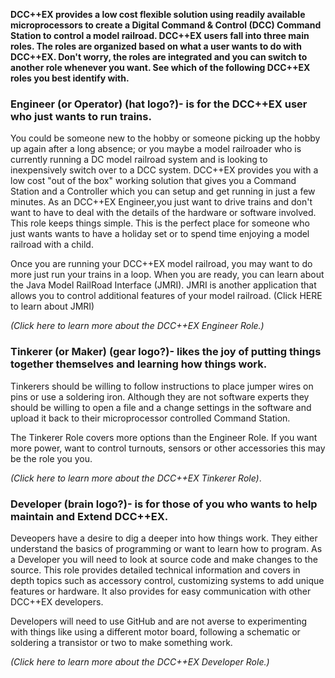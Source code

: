 **DCC++EX provides a low cost flexible solution using readily available microprocessors to create a  Digital Command & Control (DCC) Command Station to control a model railroad. DCC++EX users fall into three main roles.  The roles are organized based on what a user wants to do with DCC++EX. Don't worry, the roles are integrated and you can switch to another role whenever you want. See which of the following DCC++EX roles you best identify with.**

### Engineer (or Operator) (hat logo?)- is for the DCC++EX user who just wants to run trains. 
You could be someone new to the hobby or someone picking up the hobby up again after a long absence; or you maybe a model railroader who is currently running a DC model railroad system and is looking to inexpensively switch over to a DCC system. DCC++EX provides you with a low cost "out of the box" working solution that gives you a Command Station and a Controller which you can setup and get running in just a few minutes. As an DCC++EX Engineer,you just want to drive trains and don't want to have to deal with the details of the hardware or software involved. This role keeps  things simple.  This is the perfect place for someone who just wants wants to have a holiday set or to spend time enjoying a model railroad with a child. 

Once you are running your DCC++EX model railroad, you may want to do more just run your trains in a loop.  When you are ready, you can  learn about the Java Model RailRoad Interface (JMRI). JMRI is another application that allows you to control additional features of your model railroad.  (Click HERE to learn about JMRI) 

*(Click here to learn more about the DCC++EX Engineer Role.)*

### Tinkerer (or Maker) (gear logo?)- likes the joy of putting things together themselves and learning how things work. 
Tinkerers should be willing to follow instructions to place jumper wires on pins or use a soldering iron.  Although they are not software experts they should be willing to open a file and a change settings in the software and upload it back to their microprocessor controlled Command Station. 

The Tinkerer Role covers more options than the Engineer Role.  If you want more power, want to control turnouts, sensors or other accessories this may be the role you you. 

*(Click here to learn more about the DCC++EX Tinkerer Role)*. 

### Developer (brain logo?)- is for those of you who wants to help maintain and Extend DCC++EX. 
Deveopers have a desire to dig a deeper into how things work. They either  understand the basics of programming or want to learn how to program. As a Developer you will need to look at source code and make changes to the source.  This role provides detailed technical information and covers in depth topics such as accessory control, customizing systems to add unique features or hardware. It also provides for easy communication with other DCC++EX developers. 

Developers will need to use GitHub and are not averse to experimenting with things like using a different motor board, following a schematic or soldering a transistor or two to make something work.

*(Click here to learn more about the DCC++EX Developer Role.)*

